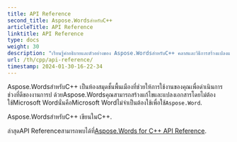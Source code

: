 ```yaml
---
title: API Reference
second_title: Aspose.WordsสำหรับC++
articleTitle: API Reference
linktitle: API Reference
type: docs
weight: 30
description: "เรียนรู้คำอธิบายและตัวอย่างของ Aspose.WordsสำหรับC++ คลาสและวิธีการสร้างแปลงแก้ไขแสดงผลและพิมพ์เอกสารโดยไม่ต้องใช้Microsoft Word."
url: /th/cpp/api-reference/
timestamp: 2024-01-30-16-22-34
---
```


Aspose.WordsสำหรับC++ เป็นห้องสมุดชั้นพื้นเมืองที่ช่วยให้การใช้งานของคุณเพื่อดำเนินการช่วงที่ดีของงานการป ด้วยAspose.Wordsคุณสามารถสร้างแก้ไขและแปลงเอกสารโดยไม่ต้องใช้Microsoft Wordนั่นคือMicrosoft Wordไม่จำเป็นต้องใช้เพื่อใช้`Aspose.Word`.

Aspose.WordsสำหรับC++ เขียนในC++.

ล่าสุดAPI Referenceสามารถพบได้ที่[Aspose.Words for C++ API Reference](https://reference.aspose.com/words/cpp/).

